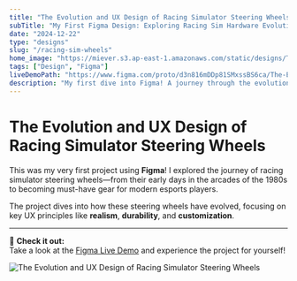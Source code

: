```yaml
---
title: "The Evolution and UX Design of Racing Simulator Steering Wheels"
subTitle: "My First Figma Design: Exploring Racing Sim Hardware Evolution"
date: "2024-12-22"
type: "designs"
slug: "/racing-sim-wheels"
home_image: "https://miever.s3.ap-east-1.amazonaws.com/static/designs/Thumbnail-The-Evolution-and-UX-Design-of-+Racing-Simulator-Steering-Wheels.jpg"
tags: ["Design", "Figma"]
liveDemoPath: "https://www.figma.com/proto/d3n816mDDp81SMxssBS6ca/The-Evolution-and-UX-Design-of-Racing-Simulator-Steering-Wheels?node-id=101-4&t=rU4I0elLU5TglGGA-1&scaling=scale-down"
description: "My first dive into Figma! A journey through the evolution and UX design of racing simulator steering wheels, from arcades to esports."
---
```


# The Evolution and UX Design of Racing Simulator Steering Wheels

This was my very first project using **Figma**! I explored the journey of racing simulator steering wheels—from their early days in the arcades of the 1980s to becoming must-have gear for modern esports players.

The project dives into how these steering wheels have evolved, focusing on key UX principles like **realism**, **durability**, and **customization**.

---

🚗 **Check it out:**  
Take a look at the [Figma Live Demo](https://www.figma.com/proto/d3n816mDDp81SMxssBS6ca/The-Evolution-and-UX-Design-of-Racing-Simulator-Steering-Wheels?node-id=101-4&t=rU4I0elLU5TglGGA-1&scaling=scale-down) and experience the project for yourself!

![The Evolution and UX Design of Racing Simulator Steering Wheels](https://miever.s3.ap-east-1.amazonaws.com/static/designs/The-Evolution-and-UX-Design-of-+Racing-Simulator-Steering-Wheels.webp)